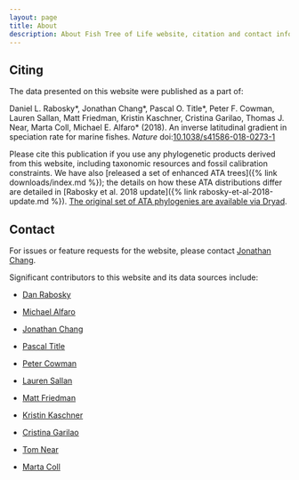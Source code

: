 ```yaml
---
layout: page
title: About
description: About Fish Tree of Life website, citation and contact information
---
```


## Citing

The data presented on this website were published as a part of:

<p markdown="0">
Daniel L. Rabosky*, Jonathan Chang*, Pascal O. Title*, Peter F. Cowman, Lauren Sallan, Matt Friedman, Kristin Kaschner, Cristina Garilao, Thomas J. Near, Marta Coll, Michael E. Alfaro* (2018).  An inverse latitudinal gradient in speciation rate for marine fishes. <em>Nature</em> doi:<a href="https://doi.org/10.1038/s41586-018-0273-1">10.1038/s41586-018-0273-1</a></p>

Please cite this publication if you use any phylogenetic products derived from this website, including taxonomic resources and fossil calibration constraints. We have also [released a set of enhanced ATA trees]({% link downloads/index.md %}); the details on how these ATA distributions differ are detailed in [Rabosky et al. 2018 update]({% link rabosky-et-al-2018-update.md %}). [The original set of ATA phylogenies are available via Dryad](https://doi.org/10.5061/dryad.fc71cp4).

<!-- The manuscript describing this Fish Tree of Life website in currently in preparation.

The manuscript describing the taxonomic addition algorithm (TACT) for the full tree distributions is currently in preparation.

The manuscript detailing our Phylogentic Fish Classification is currently in preparation.
-->

## Contact

For issues or feature requests for the website, please contact [Jonathan Chang](https://jonathanchang.org).

Significant contributors to this website and its data sources include:

* [Dan Rabosky](http://www.raboskylab.org/)
* [Michael Alfaro](https://michaelalfaro.github.io/alfaro-lab/)
* [Jonathan Chang](https://jonathanchang.org)
* [Pascal Title](https://pascaltitle.weebly.com/)

* [Peter Cowman](http://petercowman.weebly.com/)
* [Lauren Sallan](http://www.laurensallan.com/)
* [Matt Friedman](https://lsa.umich.edu/paleontology/people/curators/mfriedm.html)
* [Kristin Kaschner](http://www.biom.uni-freiburg.de/mitarbeiter/Alumni/kaschner)
* [Cristina Garilao](https://www.geomar.de/en/mitarbeiter/fb3/ev/cgarilao/)
* [Tom Near](http://nearlab.yale.edu/)
* [Marta Coll](http://martacoll.science/)
